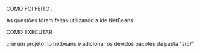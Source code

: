 COMO FOI FEITO : 

As questões foram feitas utilizando a ide NetBeans 




COMO EXECUTAR 

crie um projeto no netbeans e adicionar os devidos pacotes da pasta "src/"
